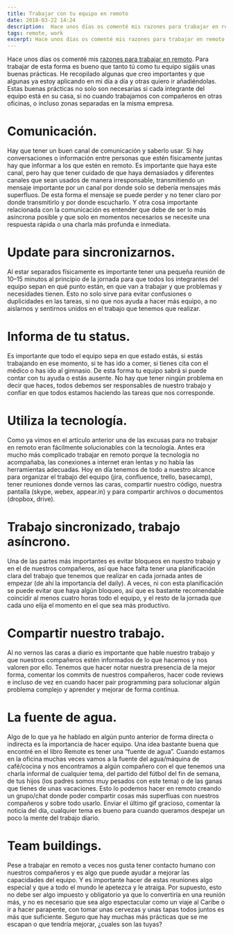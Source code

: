 ```yaml
---
title: Trabajar con tu equipo en remoto
date: 2018-03-22 14:24
description:  Hace unos días os comenté mis razones para trabajar en remoto. Para trabajar de esta forma es bueno que tanto tú como tu equipo sigáis unas buenas prácticas. He recopilado algunas que creo importantes y que algunas ya estoy aplicando en mi día a día y otras quiero ir añadiéndolas. Estas buenas prácticas no solo son necesarias si cada integrante del equipo está en su casa, si no cuando trabajamos con compañeros en otras oficinas, o incluso zonas separadas en la misma empresa.
tags: remote, work
excerpt: Hace unos días os comenté mis razones para trabajar en remoto. Para trabajar de esta forma es bueno que tanto tú como tu equipo sigáis unas buenas prácticas. He recopilado algunas que creo importantes y que algunas ya estoy aplicando en mi día a día y otras quiero ir añadiéndolas. Estas buenas prácticas no solo son necesarias si cada integrante del equipo está en su casa, si no cuando trabajamos con compañeros en otras oficinas, o incluso zonas separadas en la misma empresa.
---
```


Hace unos días os comenté mis [razones para trabajar en remoto](https://alfonsomiranda.com/posts/2018-01-26-remote-work/). Para trabajar de esta forma es bueno que tanto tú como tu equipo sigáis unas buenas prácticas. He recopilado algunas que creo importantes y que algunas ya estoy aplicando en mi día a día y otras quiero ir añadiéndolas. Estas buenas prácticas no solo son necesarias si cada integrante del equipo está en su casa, si no cuando trabajamos con compañeros en otras oficinas, o incluso zonas separadas en la misma empresa.

# Comunicación.

Hay que tener un buen canal de comunicación y saberlo usar. Si hay conversaciones o información entre personas que estén físicamente juntas hay que informar a los que estén en remoto. Es importante que haya este canal, pero hay que tener cuidado de que haya demasiados y diferentes canales que sean usados de manera irresponsable, transmitiendo un mensaje importante por un canal por donde solo se debería mensajes más superfluos. De esta forma el mensaje se puede perder y no tener claro por donde transmitirlo y por donde escucharlo. Y otra cosa importante relacionada con la comunicación es entender que debe de ser lo más asíncrona posible y que solo en momentos necesarios se necesite una respuesta rápida o una charla más profunda e inmediata.

# Update para sincronizarnos.

Al estar separados físicamente es importante tener una pequeña reunión de 10–15 minutos al principio de la jornada para que todos los integrantes del equipo sepan en qué punto están, en que van a trabajar y que problemas y necesidades tienen. Esto no solo sirve para evitar confusiones o duplicidades en las tareas, si no que nos ayuda a hacer más equipo, a no aislarnos y sentirnos unidos en el trabajo que tenemos que realizar.

# Informa de tu status.

Es importante que todo el equipo sepa en que estado estás, si estás trabajando en ese momento, si te has ido a comer, si tienes cita con el médico o has ido al gimnasio. De esta forma tu equipo sabrá si puede contar con tu ayuda o estás ausente. No hay que tener ningún problema en decir que haces, todos debemos ser responsables de nuestro trabajo y confiar en que todos estamos haciendo las tareas que nos corresponde.

# Utiliza la tecnología.

Como ya vimos en el artículo anterior una de las excusas para no trabajar en remoto eran fácilmente solucionables con la tecnología. Antes era mucho más complicado trabajar en remoto porque la tecnología no acompañaba, las conexiones a internet eran lentas y no había las herramientas adecuadas. Hoy en día tenemos de todo a nuestro alcance para organizar el trabajo del equipo (jira, confluence, trello, basecamp), tener reuniones donde vernos las caras, compartir nuestro código, nuestra pantalla (skype, webex, appear.in) y para compartir archivos o documentos (dropbox, drive).

# Trabajo sincronizado, trabajo asíncrono.

Una de las partes más importantes es evitar bloqueos en nuestro trabajo y en el de nuestros compañeros, así que hace falta tener una planificación clara del trabajo que tenemos que realizar en cada jornada antes de empezar (de ahí la importancia del daily). A veces, ni con esta planificación se puede evitar que haya algún bloqueo, así que es bastante recomendable coincidir al menos cuatro horas todo el equipo, y el resto de la jornada que cada uno elija el momento en el que sea más productivo.

# Compartir nuestro trabajo.

Al no vernos las caras a diario es importante que hable nuestro trabajo y que nuestros compañeros estén informados de lo que hacemos y nos valoren por ello. Tenemos que hacer notar nuestra presencia de la mejor forma, comentar los commits de nuestros compañeros, hacer code reviews e incluso de vez en cuando hacer pair programming para solucionar algún problema complejo y aprender y mejorar de forma contínua.

# La fuente de agua.

Algo de lo que ya he hablado en algún punto anterior de forma directa o indirecta es la importancia de hacer equipo. Una idea bastante buena que encontré en el libro Remote es tener una “fuente de agua”. Cuando estamos en la oficina muchas veces vamos a la fuente del agua/máquina de café/cocina y nos encontramos a algún compañero con el que tenemos una charla informal de cualquier tema, del partido del fútbol del fin de semana, de tus hijos (los padres somos muy pesados con este tema) o de las ganas que tienes de unas vacaciones. Esto lo podemos hacer en remoto creando un grupo/chat donde poder compartir cosas más superfluas con nuestros compañeros y sobre todo usarlo. Enviar el último gif gracioso, comentar la noticia del día, cualquier tema es bueno para cuando queramos despejar un poco la mente del trabajo diario.

# Team buildings.

Pese a trabajar en remoto a veces nos gusta tener contacto humano con nuestros compañeros y es algo que puede ayudar a mejorar las capacidades del equipo. Y es importante hacer de estas reuniones algo especial y que a todo el mundo le apetezca y le atraiga. Por supuesto, esto no debe ser algo impuesto y obligatorio ya que lo convertiría en una reunión más, y no es necesario que sea algo espectacular como un viaje al Caribe o ir a hacer parapente, con tomar unas cervezas y unas tapas todos juntos es más que suficiente.
Seguro que hay muchas más prácticas que se me escapan o que tendría mejorar, ¿cuales son las tuyas?
